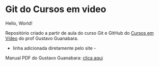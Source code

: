 # Git do Cursos em video

Hello, World!

Repositório criado a partir de aula do curso Git e GitHub do [Cursos em Vídeo](https://www.cursoemvideo.com/) do prof Gustavo Guanabara.

- linha adicionada diretamente pelo site -

Manual PDF do Gustavo Guanabara: [clica aqui](https://github.com/gustavoguanabara/git-github/tree/master/manuais-PDF)
